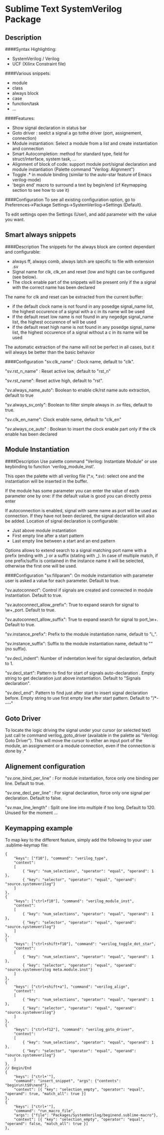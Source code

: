 Sublime Text SystemVerilog Package
==================================


Description
-----------

####Syntax Highlighting:
 * SystemVerilog / Verilog
 * UCF (Xilinx Constraint file)

####Various snippets:
 * module
 * class
 * always block
 * case
 * function/task
 * ...

####Features:
 * Show signal declaration in status bar
 * Goto driver : seelct a signal a go tothe driver (port, assignement, connection)
 * Module instantiation: Select a module from a list and create instantiation and connection
 * Smart Autocompletion: method for standard type,  field for struct/interface, system task, ...
 * Alignment of block of code: support module port/signal declaration and module instantiation (Palette command "Verilog: Alignment")
 * Toggle .* in module binding (similar to the auto-star feature of Emacs verilog-mode)
 * 'begin end' macro to surround a text by begin/end (cf Keymapping section to see how to use it)

####Configuration
To see all existing configuration option, go to Preferences->Package Settings->SystemVerilog->Settings (Default).

To edit settings open the Settings (User), and add parameter with the value you want.



Smart always snippets
---------------------
####Description
The snippets for the always block are context dependant and configurable:

 - always ff, always comb, always latch are specific to file with extension .sv
 - Signal name for clk, clk_en and reset (low and high) can be configured (see below).
 - The clock enable part of the snippets will be present only if the a signal with the correct name has been declared


The name for clk and reset can be extracted from the current buffer:

 - if the default clock name is not found in any posedge signal_name list, the highest occurence of a signal with a c in its name will be used
 - if the default reset low name is not found in any negedge signal_name list, the highest occurence of will be used
 - if the default reset high name is not found in any posedge signal_name list, the highest occurence of a signal without a c in its name will be used

The automatic extraction of the name will not be perfect in all cases, but it will always be better than the basic behavior


####Configuration
"sv.clk_name" : Clock name, default to "clk".

"sv.rst_n_name" : Reset active low,  default to "rst_n"

"sv.rst_name": Reset active high, default to "rst".

"sv.always_name_auto": Boolean to enable clk/rst name auto extraction, default to true

"sv.always_sv_only": Boolean to filter simple always in .sv files, default to true.

"sv.clk_en_name": Clock enable name, default to "clk_en"

"sv.always_ce_auto" : Boolean to insert the clock enable part only if the clk enable has been declared



Module Instantiation
---------------------
####Description
Use palette command "Verilog: Instantiate Module" or use keybinding to function 'verilog_module_inst'.

This open the palette with all verilog file (*.v, *.sv): select one and the instantiation will be inserted in the buffer.

If the module has some parameter you can enter the value of each parameter one by one: if the default value is good you can directly press enter

If autoconnection is enabled, signal with same name as port will be used as connection.
If they have not been declared, the signal declaration will also be added.
Location of signal declaration is configurable:
 - Just above module instantiation
 - First empty line after a start pattern
 - Last empty line between a start and an end pattern

Options allows to extend search to a signal matching port name with a prefix (ending with _) or a suffix (stating with _).
In case of multiple match, if one prefix/suffix is contained in the instance name it will be selected,
otherwise the first one will be used.

####Configuration
"sv.fillparam": On module instantiation with parameter user is asked a value for each parameter. Default to true.

"sv.autoconnect": Control if signals are created and connected in module instantiation. Default to true.

"sv.autoconnect_allow_prefix": True to expand search for signal to \w+_port. Default to true.

"sv.autoconnect_allow_suffix": True to expand search for signal to port_\w+. Default to true.

"sv.instance_prefix": Prefix to the module instantiation name, default to "i_".

"sv.instance_suffix": Suffix to the module instantiation name, default to "" (no suffix).

"sv.decl_indent": Number of indentation level for signal declaration, default to 1.

"sv.decl_start": Pattern to find for start of signals auto-declaration . Empty string to get declaration just above instantiation. Default to "Signals declaration".

"sv.decl_end": Pattern to find just after start to insert signal declaration before. Empty string to use first empty line after start pattern. Default to "/*----"



Goto Driver
-----------
To locate the logic driving the signal under your cursor (or selected text)
just call te command verilog_goto_driver (available in the palette as "Verilog: Goto Driver").
This will move the cursor to etiher an input port of the module, an assignement or a module connection, even if the connection is done by .*


Alignement configuration
---------------------
"sv.one_bind_per_line" : For module instantiation, force only one binding per line. Default to true.

"sv.one_decl_per_line" : For signal declaration, force only one signal per declaration. Default to false.

"sv.max_line_length" : Split one line into multiple if too long. Default to 120. Unused for the moment ...



Keymapping example
------------------

To map key to the different feature, simply add the following to your user .sublime-keymap file:

	{
		"keys": ["f10"], "command": "verilog_type",
		"context":
		[
			{ "key": "num_selections", "operator": "equal", "operand": 1 },
			{ "key": "selector", "operator": "equal", "operand": "source.systemverilog"}
		]
	},
	{
		"keys": ["ctrl+f10"], "command": "verilog_module_inst",
		"context":
		[
			{ "key": "num_selections", "operator": "equal", "operand": 1 },
			{ "key": "selector", "operator": "equal", "operand": "source.systemverilog"}
		]
	},
	{
		"keys": ["ctrl+shift+f10"], "command": "verilog_toggle_dot_star",
		"context":
		[
			{ "key": "num_selections", "operator": "equal", "operand": 1 },
			{ "key": "selector", "operator": "equal", "operand": "source.systemverilog meta.module.inst"}
		]
	},
	{
		"keys": ["ctrl+shift+a"], "command": "verilog_align",
		"context":
		[
			{ "key": "num_selections", "operator": "equal", "operand": 1 },
			{ "key": "selector", "operator": "equal", "operand": "source.systemverilog"}
		]
	},
	{
		"keys": ["ctrl+f12"], "command": "verilog_goto_driver",
		"context":
		[
			{ "key": "num_selections", "operator": "equal", "operand": 1 },
			{ "key": "selector", "operator": "equal", "operand": "source.systemverilog"}
		]
	},
	// Begin/End
	{
		"keys": ["ctrl+'"],
		"command": "insert_snippet", "args": {"contents": "begin\n\t$0\nend"},
		"context": [{ "key": "selection_empty", "operator": "equal", "operand": true, "match_all": true }]
	},
	{
		"keys": ["ctrl+'"],
		"command": "run_macro_file",
		"args": {"file": "Packages/SystemVerilog/beginend.sublime-macro"},
		"context": [{ "key": "selection_empty", "operator": "equal", "operand": false, "match_all": true }]
	},
